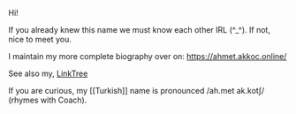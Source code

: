 Hi!

If you already knew this name we must know each other IRL (^\_^). 
If not, nice to meet you.

I maintain my more complete biography over on:
https://ahmet.akkoc.online/

See also my, [LinkTree](https://linktr.ee/ahmet.akkoc/)

If you are curious, my [[Turkish]] name is pronounced /ah.met ak.kotʃ/ (rhymes with Coach).